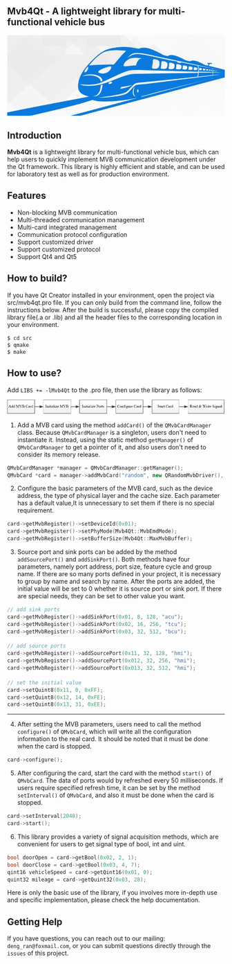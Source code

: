 ## Mvb4Qt - A lightweight **library** for **multi-functional vehicle bus**
![logo](./docs/logo.png)
## Introduction
**Mvb4Qt** is a lightweight library for multi-functional vehicle bus, which can help users to quickly implement MVB communication development under the Qt framework. This library is highly efficient and stable, and can be used for laboratory test as well as for production environment.
## Features
* Non-blocking MVB communication
* Multi-threaded communication management
* Multi-card integrated management
* Communication protocol configuration
* Support customized driver
* Support customized protocol
* Support Qt4 and Qt5
## How to build?
If you have Qt Creator installed in your environment, open the project via src/mvb4qt.pro file. If you can only build from the command line, follow the instructions below. After the build is successful, please copy the compiled library file(.a or .lib) and all the header files to the corresponding location in your environment.
```console
$ cd src
$ qmake
$ make
```
## How to use?
Add `LIBS += -lMvb4Qt` to the .pro file, then use the library as follows:

![flow](./docs/flow.png)
1. Add a MVB card using the method `addCard()` of the `QMvbCardManager` class. Because `QMvbCardManager` is a singleton, users don't need to instantiate it. Instead, using the static method `getManager()` of `QMvbCardManager` to get a pointer of it, and also users don't need to consider its memory release.
```c++
QMvbCardManager *manager = QMvbCardManager::getManager();
QMvbCard *card = manager->addMvbCard("random", new QRandomMvbDriver(), new QLittleEndianProtocol());
```
2. Configure the basic parameters of the MVB card, such as the device address, the type of physical layer and the cache size. Each parameter has a default value,It is unnecessary to set them if there is no special requirement.
```c++
card->getMvbRegister()->setDeviceId(0x01);
card->getMvbRegister()->setPhyMode(Mvb4Qt::MvbEmdMode);
card->getMvbRegister()->setBufferSize(Mvb4Qt::MaxMvbBuffer);
```
3. Source port and sink ports can be added by the method `addSourcePort()` and `addSinkPort()`. Both methods have four parameters, namely port address, port size, feature cycle and group name. If there are so many ports defined in your project, it is necessary to group by name and search by name. After the ports are added, the initial value will be set to 0 whether it is source port or sink port. If there are special needs, they can be set to other value you want.
```c++
// add sink ports
card->getMvbRegister()->addSinkPort(0x01, 8, 128, "acu");
card->getMvbRegister()->addSinkPort(0x02, 16, 256, "tcu");
card->getMvbRegister()->addSinkPort(0x03, 32, 512, "bcu");

// add source ports
card->getMvbRegister()->addSourcePort(0x11, 32, 128, "hmi");
card->getMvbRegister()->addSourcePort(0x012, 32, 256, "hmi");
card->getMvbRegister()->addSourcePort(0x013, 32, 512, "hmi");

// set the initial value
card->setQuint8(0x11, 0, 0xFF);
card->setQuint8(0x12, 14, 0xFE);
card->setQuint8(0x13, 31, 0xEE);
```
---
4. After setting the MVB parameters, users need to call the method `configure()` of `QMvbCard`, which will write all the configuration information to the real card. It should be noted that it must be done when the card is stopped.
```c++
card->configure();
```
5. After configuring the card, start the card with the method `start()` of `QMvbCard`. The data of ports would by refreshed every 50 milliseconds. If users require specified refresh time, it can be set by the method `setInterval()` of `QMvbCard`, and also it must be done when the card is stopped.
```c++
card->setInterval(2048);
card->start();
```
6. This library provides a variety of signal acquisition methods, which are convenient for users to get signal type of bool, int and uint.
```c++
bool doorOpen = card->getBool(0x02, 2, 1);
bool doorClose = card->getBool(0x03, 4, 7);
qint16 vehicleSpeed = card->getQint16(0x01, 0);
quint32 mileage = card->getQuint32(0x03, 28);
```
Here is only the basic use of the library, if you involves more in-depth use and specific implementation, please check the help documentation.
## Getting Help
If you have questions, you can reach out to our mailing: `deng_ran@foxmail.com`, or you can submit questions directly through the `issues` of this project.
